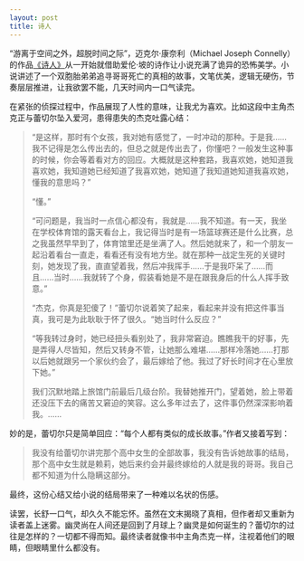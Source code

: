 ```yaml
---
layout: post
title: 诗人
---
```


“游离于空间之外，超脱时间之际”，迈克尔·康奈利（Michael Joseph Connelly）的作品[《诗人》](https://book.douban.com/subject/1948429/)从一开始就借助爱伦·坡的诗作让小说充满了诡异的恐怖美学。小说讲述了一个双胞胎弟弟追寻哥哥死亡的真相的故事，文笔优美，逻辑无硬伤，节奏层层推进，让我欲罢不能，几天时间内一口气读完。

在紧张的侦探过程中，作品展现了人性的意味，让我尤为喜欢。比如这段中主角杰克正与蕾切尔坠入爱河，患得患失的杰克吐露心结：

> “是这样，那时有个女孩，我对她有感觉了，一时冲动的那种。于是我……我不记得是怎么传出去的，但总之就是传出去了，你懂吧？一般发生这种事的时候，你会等着看对方的回应。大概就是这种套路，我喜欢她，她知道我喜欢她，我知道她已经知道了我喜欢她，她知道了我知道她知道我喜欢她，懂我的意思吗？” 
>
> “懂。” 
>
> “可问题是，我当时一点信心都没有，我就是……我不知道。有一天，我坐在学校体育馆的露天看台上，我记得当时是有一场篮球赛还是什么比赛，总之我虽然早早到了，体育馆里还是坐满了人。然后她就来了，和一个朋友一起沿着看台一直走，看看还有没有地方坐。就在那种一战定生死的关键时刻，她发现了我，直直望着我，然后冲我挥手……于是我吓呆了……而且……当时……我就转了个身，假装看她是不是在跟我身后的什么人挥手致意。”
>
>  “杰克，你真是犯傻了！”蕾切尔说着笑了起来，看起来并没有把这件事当真，我可是为此耿耿于怀了很久。“她当时什么反应？” 
>
> “等我转过身时，她已经扭头看别处了，我非常窘迫。瞧瞧我干的好事，先是弄得人尽皆知，然后又转身不管，让她那么难堪……那样冷落她……打那以后她就跟另一个家伙约会了，最后嫁给了他。我过了好长时间才在心里放下她。”
>
> 我们沉默地踏上旅馆门前最后几级台阶。我替她推开门，望着她，脸上带着还没压下去的痛苦又窘迫的笑容。这么多年过去了，这件事仍然深深影响着我。……

妙的是，蕾切尔只是简单回应：“每个人都有类似的成长故事。”作者又接着写到：

> 我没有给蕾切尔讲完那个高中女生的全部故事，我没有告诉她故事的结局，那个高中女生就是赖莉，她后来约会并最终嫁给的人就是我的哥哥。我自己都不知道为什么隐瞒这部分。

最终，这份心结又给小说的结局带来了一种难以名状的伤感。

读罢，长舒一口气，却久久不能忘怀。虽然在文末揭晓了真相，但作者却又重新为读者盖上迷雾。幽灵尚在人间还是回到了月球上？幽灵是如何诞生的？蕾切尔的过往是怎样的？一切都不得而知。最终读者就像书中主角杰克一样，注视着他们的眼睛，但眼睛里什么都没有。

